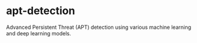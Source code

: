# apt-detection
Advanced Persistent Threat (APT) detection using various machine learning and deep learning models.
